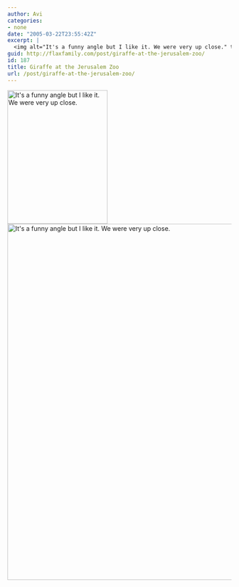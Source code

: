 ```yaml
---
author: Avi
categories:
- none
date: "2005-03-22T23:55:42Z"
excerpt: |
  <img alt="It's a funny angle but I like it. We were very up close." title="Giraffe at the Jerusalem Zoo" src="http://flaxfamily.com/uploads/Giraffe at the Jerusalem Zoo-thumbnail.jpg" width="225" height="300" />
guid: http://flaxfamily.com/post/giraffe-at-the-jerusalem-zoo/
id: 187
title: Giraffe at the Jerusalem Zoo
url: /post/giraffe-at-the-jerusalem-zoo/
---
```

<img alt="It's a funny angle but I like it. We were very up close." title="Giraffe at the Jerusalem Zoo" src="http://flaxfamily.com/uploads/Giraffe at the Jerusalem Zoo-thumbnail.jpg" width="225" height="300" />
  
<!--more-->


  
<img alt="It's a funny angle but I like it. We were very up close." title="Giraffe at the Jerusalem Zoo" src="http://flaxfamily.com/uploads/Giraffe at the Jerusalem Zoo.jpg" width="600" height="800" />